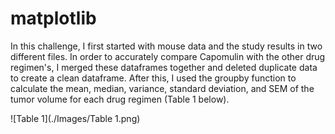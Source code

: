 # matplotlib
In this challenge, I first started with mouse data and the study results in two different files. In order to accurately compare Capomulin with the other drug regimen's, I merged these dataframes together and deleted duplicate data to create a clean dataframe. After this, I used the groupby function to calculate the mean, median, variance, standard deviation, and SEM of the tumor volume for each drug regimen (Table 1 below).

![Table 1](./Images/Table 1.png)
